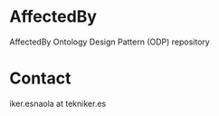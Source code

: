 # AffectedBy
AffectedBy Ontology Design Pattern (ODP) repository

# Contact
iker.esnaola at tekniker.es